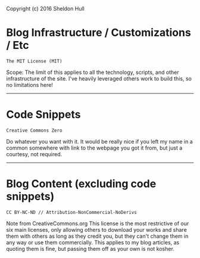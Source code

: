 Copyright (c) 2016 Sheldon Hull

# Blog Infrastructure / Customizations / Etc
```
The MIT License (MIT)
```

Scope: The limit of this applies to all the technology, scripts, and other infrastructure of the site. I've heavily leveraged others work to build this, so no limitations here!

---------------------------------------------------------

# Code Snippets
```
Creative Commons Zero
```
Do whatever you want with it. It would be really nice if you left my name in a common somewhere with link to the webpage you got it from, but just a courtesy, not required.

---------------------------------------------------------

# Blog Content (excluding code snippets)

```
CC BY-NC-ND // Attribution-NonCommercial-NoDerivs
```
Note from CreativeCommons.org This license is the most restrictive of our six main licenses, only allowing others to download your works and share them with others as long as they credit you, but they can't change them in any way or use them commercially. This applies to my blog articles, as quoting them is fine, but passing them off as your own is not kosher.
